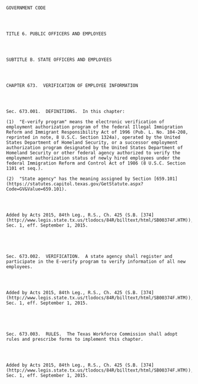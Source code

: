 ﻿
    
    
    	
    					
    
    
    GOVERNMENT CODE
    
      
    
    
    TITLE 6. PUBLIC OFFICERS AND EMPLOYEES
    
      
    
    
    SUBTITLE B. STATE OFFICERS AND EMPLOYEES
    
      
    
    
    CHAPTER 673.  VERIFICATION OF EMPLOYEE INFORMATION
    
      
    
    
    Sec. 673.001.  DEFINITIONS.  In this chapter:
    
    (1)  "E-verify program" means the electronic verification of employment authorization program of the federal Illegal Immigration Reform and Immigrant Responsibility Act of 1996 (Pub. L. No. 104-208, reprinted in note, 8 U.S.C. Section 1324a), operated by the United States Department of Homeland Security, or a successor employment authorization program designated by the United States Department of Homeland Security or other federal agency authorized to verify the employment authorization status of newly hired employees under the federal Immigration Reform and Control Act of 1986 (8 U.S.C. Section 1101 et seq.).
    
    (2)  "State agency" has the meaning assigned by Section [659.101](https://statutes.capitol.texas.gov/GetStatute.aspx?Code=GV&Value=659.101).
    
    
    
    
    Added by Acts 2015, 84th Leg., R.S., Ch. 425 (S.B. [374](http://www.legis.state.tx.us/tlodocs/84R/billtext/html/SB00374F.HTM)), Sec. 1, eff. September 1, 2015.
    
    
    
    
    
    Sec. 673.002.  VERIFICATION.  A state agency shall register and participate in the E-verify program to verify information of all new employees.
    
    
    
    
    Added by Acts 2015, 84th Leg., R.S., Ch. 425 (S.B. [374](http://www.legis.state.tx.us/tlodocs/84R/billtext/html/SB00374F.HTM)), Sec. 1, eff. September 1, 2015.
    
    
    
    
    
    Sec. 673.003.  RULES.  The Texas Workforce Commission shall adopt rules and prescribe forms to implement this chapter.
    
    
    
    
    Added by Acts 2015, 84th Leg., R.S., Ch. 425 (S.B. [374](http://www.legis.state.tx.us/tlodocs/84R/billtext/html/SB00374F.HTM)), Sec. 1, eff. September 1, 2015.
    
    
    
    
    				
